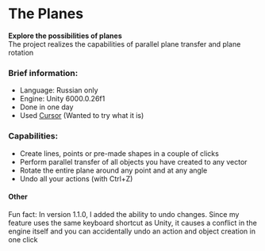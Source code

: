 # The Planes
**Explore the possibilities of planes**  
The project realizes the capabilities of parallel plane transfer and plane rotation


### Brief information:
- Language: Russian only
- Engine: Unity 6000.0.26f1
- Done in one day
- Used [Cursor](https://www.cursor.com/) (Wanted to try what it is)


### Capabilities:
- Create lines, points or pre-made shapes in a couple of clicks
- Perform parallel transfer of all objects you have created to any vector
- Rotate the entire plane around any point and at any angle
- Undo all your actions (with Ctrl+Z)

#### Other
Fun fact: In version 1.1.0, I added the ability to undo changes. Since my feature uses the same keyboard shortcut as Unity, it causes a conflict in the engine itself and you can accidentally undo an action and object creation in one click